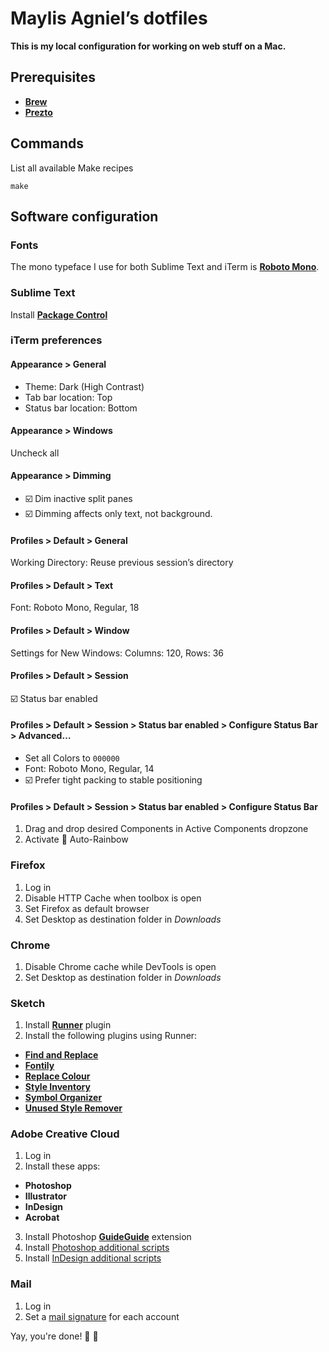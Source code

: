 # Maylis Agniel’s dotfiles
**This is my local configuration for working on web stuff on a Mac.**

## Prerequisites
- [**Brew**](https://brew.sh)
- [**Prezto**](https://github.com/sorin-ionescu/prezto)

## Commands
List all available Make recipes
```
make
```

## Software configuration

### Fonts
The mono typeface I use for both Sublime Text and iTerm is [**Roboto Mono**](https://fonts.google.com/specimen/Roboto+Mono).

### Sublime Text
Install [**Package Control**](https://packagecontrol.io/installation)

### iTerm preferences
#### Appearance > General
- Theme: Dark (High Contrast)
- Tab bar location: Top
- Status bar location: Bottom

#### Appearance > Windows
Uncheck all

#### Appearance > Dimming
- ☑️ Dim inactive split panes
- ☑️ Dimming affects only text, not background.

#### Profiles > Default > General
Working Directory: Reuse previous session’s directory

#### Profiles > Default > Text
Font: Roboto Mono, Regular, 18

#### Profiles > Default > Window
Settings for New Windows: Columns: 120, Rows: 36

#### Profiles > Default > Session
☑️ Status bar enabled

#### Profiles > Default > Session > Status bar enabled > Configure Status Bar > Advanced…
- Set all Colors to `000000`
- Font: Roboto Mono, Regular, 14
- ☑️ Prefer tight packing to stable positioning

#### Profiles > Default > Session > Status bar enabled > Configure Status Bar
1. Drag and drop desired Components in Active Components dropzone
2. Activate 🌈 Auto-Rainbow

### Firefox
1. Log in
2. Disable HTTP Cache when toolbox is open
3. Set Firefox as default browser
4. Set Desktop as destination folder in *Downloads*

### Chrome
1. Disable Chrome cache while DevTools is open
2. Set Desktop as destination folder in *Downloads*

### Sketch
1. Install [**Runner**](https://sketchrunner.com) plugin
2. Install the following plugins using Runner:
  - [**Find and Replace**](https://github.com/thierryc/Sketch-Find-And-Replace)
  - [**Fontily**](https://github.com/partyka1/Fontily)
  - [**Replace Colour**](https://github.com/lewishowles/sketch-replace-colour)
  - [**Style Inventory**](https://github.com/getflourish/Sketch-Style-Inventory)
  - [**Symbol Organizer**](https://github.com/sonburn/symbol-organizer)
  - [**Unused Style Remover**](https://github.com/sonburn/unused-style-remover)

### Adobe Creative Cloud
1. Log in
2. Install these apps:
  - **Photoshop**
  - **Illustrator**
  - **InDesign**
  - **Acrobat**
3. Install Photoshop [**GuideGuide**](https://guideguide.me/documentation/) extension
4. Install [Photoshop additional scripts](adobe-creative-cloud/indesign)
5. Install [InDesign additional scripts](adobe-creative-cloud/photoshop)

### Mail
1. Log in
2. Set a [mail signature](https://github.com/wearemd/wearemd_mail_signatures) for each account

Yay, you're done! 👏 👏
